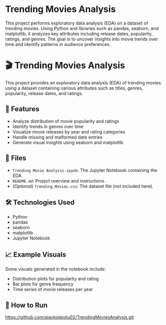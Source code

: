 # Trending Movies Analysis
This project performs exploratory data analysis (EDA) on a dataset of trending movies. Using Python and libraries such as pandas, seaborn, and matplotlib, it analyzes key attributes including release dates, popularity, ratings, and genres. The goal is to uncover insights into movie trends over time and identify patterns in audience preferences.
# 🎬 Trending Movies Analysis

This project provides an exploratory data analysis (EDA) of trending movies using a dataset containing various attributes such as titles, genres, popularity, release dates, and ratings.

## 📌 Features

- Analyze distribution of movie popularity and ratings
- Identify trends in genres over time
- Visualize movie releases by year and rating categories
- Handle missing and malformed date entries
- Generate visual insights using seaborn and matplotlib

## 📂 Files

- `Trending Movie Analysis.ipynb`: The Jupyter Notebook containing the EDA.
- `README.md`: Project overview and instructions.
- *(Optional)* `Trending_Movies.csv`: The dataset file (not included here).

## 🛠️ Technologies Used

- Python
- pandas
- seaborn
- matplotlib
- Jupyter Notebook

## 📈 Example Visuals

Some visuals generated in the notebook include:

- Distribution plots for popularity and rating
- Bar plots for genre frequency
- Time series of movie releases per year

## 🚀 How to Run

https://github.com/ajaykoppolu02/TrendingMoviesAnalysis.git
